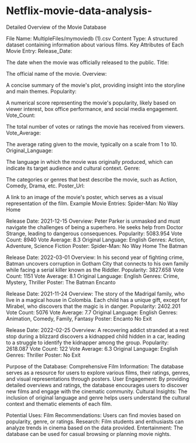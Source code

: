 # Netflix-movie-data-analysis-

Detailed Overview of the Movie Database

File Name: MultipleFiles/mymoviedb (1).csv
Content Type: A structured dataset containing information about various films.
Key Attributes of Each Movie Entry:
Release_Date:

The date when the movie was officially released to the public.
Title:

The official name of the movie.
Overview:

A concise summary of the movie's plot, providing insight into the storyline and main themes.
Popularity:

A numerical score representing the movie's popularity, likely based on viewer interest, box office performance, and social media engagement.
Vote_Count:

The total number of votes or ratings the movie has received from viewers.
Vote_Average:

The average rating given to the movie, typically on a scale from 1 to 10.
Original_Language:

The language in which the movie was originally produced, which can indicate its target audience and cultural context.
Genre:

The categories or genres that best describe the movie, such as Action, Comedy, Drama, etc.
Poster_Url:

A link to an image of the movie's poster, which serves as a visual representation of the film.
Example Movie Entries:
Spider-Man: No Way Home

Release Date: 2021-12-15
Overview: Peter Parker is unmasked and must navigate the challenges of being a superhero. He seeks help from Doctor Strange, leading to dangerous consequences.
Popularity: 5083.954
Vote Count: 8940
Vote Average: 8.3
Original Language: English
Genres: Action, Adventure, Science Fiction
Poster: Spider-Man: No Way Home
The Batman

Release Date: 2022-03-01
Overview: In his second year of fighting crime, Batman uncovers corruption in Gotham City that connects to his own family while facing a serial killer known as the Riddler.
Popularity: 3827.658
Vote Count: 1151
Vote Average: 8.1
Original Language: English
Genres: Crime, Mystery, Thriller
Poster: The Batman
Encanto

Release Date: 2021-11-24
Overview: The story of the Madrigal family, who live in a magical house in Colombia. Each child has a unique gift, except for Mirabel, who discovers that the magic is in danger.
Popularity: 2402.201
Vote Count: 5076
Vote Average: 7.7
Original Language: English
Genres: Animation, Comedy, Family, Fantasy
Poster: Encanto
No Exit

Release Date: 2022-02-25
Overview: A recovering addict stranded at a rest stop during a blizzard discovers a kidnapped child hidden in a car, leading to a struggle to identify the kidnapper among the group.
Popularity: 2618.087
Vote Count: 122
Vote Average: 6.3
Original Language: English
Genres: Thriller
Poster: No Exit

Purpose of the Database:
Comprehensive Film Information: The database serves as a resource for users to explore various films, their ratings, genres, and visual representations through posters.
User Engagement: By providing detailed overviews and ratings, the database encourages users to discover new films and engage with the cinematic community.
Cultural Insights: The inclusion of original language and genre helps users understand the cultural context and thematic elements of each film.

Potential Uses:
Film Recommendations: Users can find movies based on popularity, genre, or ratings.
Research: Film students and enthusiasts can analyze trends in cinema based on the data provided.
Entertainment: The database can be used for casual browsing or planning movie nights.
